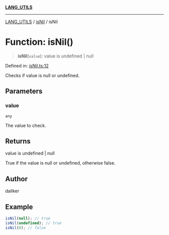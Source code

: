 [**LANG_UTILS**](../../README.md)

***

[LANG_UTILS](../../README.md) / [isNil](../README.md) / isNil

# Function: isNil()

> **isNil**(`value`): value is undefined \| null

Defined in: [isNil.ts:12](https://github.com/dailker/everyutil/blob/d9e75f2d42f154020cf237316fa0fc68ab45d114/src/lang/isNil.ts#L12)

Checks if value is null or undefined.

## Parameters

### value

`any`

The value to check.

## Returns

value is undefined \| null

True if the value is null or undefined, otherwise false.

## Author

dailker

## Example

```ts
isNil(null); // true
isNil(undefined); // true
isNil(0); // false
```
